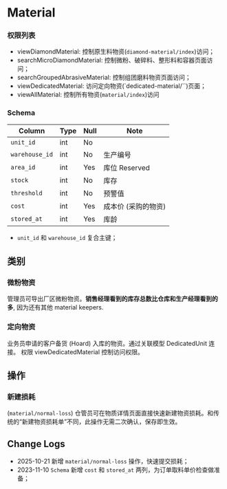# Material

### 权限列表

- viewDiamondMaterial: 控制原生料物资(`diamond-material/index`)访问；
- searchMicroDiamondMaterial: 控制微粉、破碎料、整形料和容器页面访问；
- searchGroupedAbrasiveMaterial: 控制组团磨料物资页面访问；
- viewDedicatedMaterial: 访问定向物资(`dedicated-material/``)页面；
- viewAllMaterial: 控制所有物资(`material/index`)访问

### Schema
Column                              | Type      | Null | Note
------------------------------------|-----------|------|-------
`unit_id`                           | int       | No   | 
`warehouse_id`                      | int       | No   | 生产编号
`area_id`                           | int       | Yes  | 库位 Reserved
`stock`                             | int       | No   | 库存
`threshold`                         | int       | No   | 预警值
`cost`                              | int       | Yes  | 成本价 (采购的物资)
`stored_at`                         | int       | Yes  | 库龄

- `unit_id` 和 `warehouse_id` 复合主键；

类别
--------------------------------------------------------------------------

### 微粉物资
管理员可导出厂区微粉物资。**销售经理看到的库存总数比仓库和生产经理看到的多**,
因为还有其他 material keepers.

### 定向物资
业务员申请的客户备货 (Hoard) 入库的物资。通过关联模型 DedicatedUnit 连接。
权限 viewDedicatedMaterial 控制访问权限。

操作
--------------------------------------------------------------------------
### 新建损耗
(`material/normal-loss`) 仓管员可在物质详情页面直接快速新建物资损耗。和传统的“新建物资损耗单”不同，此操作无需二次确认，保存即生效。

Change Logs
--------------------------------------------------------------------------
- 2025-10-21 新增 `material/normal-loss` 操作，快速提交损耗；
- 2023-11-10 `Schema` 新增 `cost` 和 `stored_at` 两列，为订单取料单价检查做准备；
